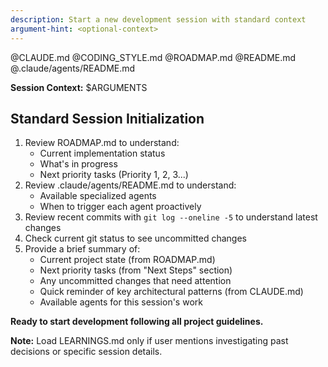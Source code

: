 ```yaml
---
description: Start a new development session with standard context
argument-hint: <optional-context>
---
```


@CLAUDE.md
@CODING_STYLE.md
@ROADMAP.md
@README.md
@.claude/agents/README.md

**Session Context:** $ARGUMENTS

## Standard Session Initialization

1. Review ROADMAP.md to understand:
   - Current implementation status
   - What's in progress
   - Next priority tasks (Priority 1, 2, 3...)
2. Review .claude/agents/README.md to understand:
   - Available specialized agents
   - When to trigger each agent proactively
3. Review recent commits with `git log --oneline -5` to understand latest changes
4. Check current git status to see uncommitted changes
5. Provide a brief summary of:
   - Current project state (from ROADMAP.md)
   - Next priority tasks (from "Next Steps" section)
   - Any uncommitted changes that need attention
   - Quick reminder of key architectural patterns (from CLAUDE.md)
   - Available agents for this session's work

**Ready to start development following all project guidelines.**

**Note:** Load LEARNINGS.md only if user mentions investigating past decisions or specific session details.
